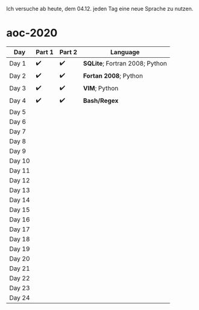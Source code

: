 Ich versuche ab heute, dem 04.12. jeden Tag eine neue Sprache zu nutzen.

# aoc-2020

| Day    | Part 1             | Part 2             | Language                         |
| ------ | ------------------ | ------------------ | -------------------------------- |
| Day 1  | :heavy_check_mark: | :heavy_check_mark: | **SQLite**; Fortran 2008; Python |
| Day 2  | :heavy_check_mark: | :heavy_check_mark: | **Fortan 2008**; Python          |
| Day 3  | :heavy_check_mark: | :heavy_check_mark: | **VIM**; Python                  |
| Day 4  | :heavy_check_mark: | :heavy_check_mark: | **Bash/Regex**                   |
| Day 5  |                    |                    |                                  |
| Day 6  |                    |                    |                                  |
| Day 7  |                    |                    |                                  |
| Day 8  |                    |                    |                                  |
| Day 9  |                    |                    |                                  |
| Day 10 |                    |                    |                                  |
| Day 11 |                    |                    |                                  |
| Day 12 |                    |                    |                                  |
| Day 13 |                    |                    |                                  |
| Day 14 |                    |                    |                                  |
| Day 15 |                    |                    |                                  |
| Day 16 |                    |                    |                                  |
| Day 17 |                    |                    |                                  |
| Day 18 |                    |                    |                                  |
| Day 19 |                    |                    |                                  |
| Day 20 |                    |                    |                                  |
| Day 21 |                    |                    |                                  |
| Day 22 |                    |                    |                                  |
| Day 23 |                    |                    |                                  |
| Day 24 |                    |                    |                                  |
